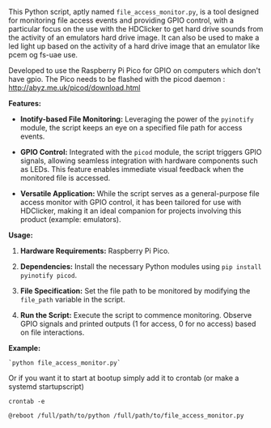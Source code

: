 This Python script, aptly named `file_access_monitor.py`, is a tool designed for monitoring file access events and providing GPIO control, with a particular focus on the use with the HDClicker to get hard drive sounds from the activity of an emulators hard drive image. It can also be used to make a led light up based on the activity of a hard drive image that an emulator like pcem og fs-uae use. 

Developed to use the Raspberry Pi Pico for GPIO on computers which don't have gpio. The Pico needs to be flashed with the picod daemon : http://abyz.me.uk/picod/download.html

**Features:**

-   **Inotify-based File Monitoring:** Leveraging the power of the `pyinotify` module, the script keeps an eye on a specified file path for access events.
    
-   **GPIO Control:** Integrated with the `picod` module, the script triggers GPIO signals, allowing seamless integration with hardware components such as LEDs. This feature enables immediate visual feedback when the monitored file is accessed.
    
-   **Versatile Application:** While the script serves as a general-purpose file access monitor with GPIO control, it has been tailored for use with HDClicker, making it an ideal companion for projects involving this product (example: emulators).
    

**Usage:**

1.  **Hardware Requirements:** Raspberry Pi Pico.
    
2.  **Dependencies:** Install the necessary Python modules using `pip install pyinotify picod`.
    
3.  **File Specification:** Set the file path to be monitored by modifying the `file_path` variable in the script.
    
4.  **Run the Script:** Execute the script to commence monitoring. Observe GPIO signals and printed outputs (1 for access, 0 for no access) based on file interactions.
    

**Example:**

    `python file_access_monitor.py` 

Or if you want it to start at bootup simply add it to crontab (or make a systemd startupscript)

    crontab -e

    @reboot /full/path/to/python /full/path/to/file_access_monitor.py

